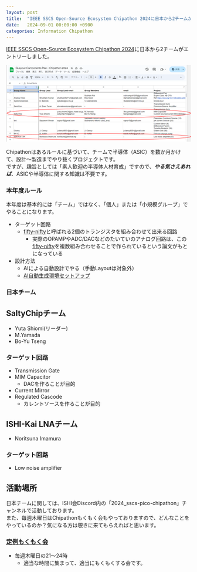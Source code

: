 ```yaml
---
layout: post
title:  "IEEE SSCS Open-Source Ecosystem Chipathon 2024に日本から2チームがエントリーしました。"
date:   2024-09-01 00:00:00 +0900
categories: Information Chipathon
---
```


[IEEE SSCS Open-Source Ecosystem Chipathon 2024](https://github.com/sscs-ose/sscs-ose-chipathon.github.io?tab=readme-ov-file)に日本から2チームがエントリーしました。

  ![チームリスト](/assets/images/Chipathon/2024_japan_groups_list.png)

Chipathonはあるルールに基づいて、チームで半導体（ASIC）を数か月かけて、設計～製造までやり抜くプロジェクトです。  
ですが、趣旨としては「素人歓迎の半導体人材育成」ですので、***やる気さえあれば***、ASICや半導体に関する知識は不要です。


### 本年度ルール
本年度は基本的には「チーム」ではなく、「個人」または「小規模グループ」でやることになります。  


- ターゲット回路
  - [fifty-nifty](https://docs.google.com/spreadsheets/d/1A_uOKMGtlIYUIwKEbsRSsxBDl7hbfN1CICvdhk3wykc/)と呼ばれる2個のトランジスタを組み合わせて出来る回路
    - 実際のOPAMPやADC/DACなどのたいていのアナログ回路は、この[fifty-nifty](https://docs.google.com/spreadsheets/d/1A_uOKMGtlIYUIwKEbsRSsxBDl7hbfN1CICvdhk3wykc/)を複数組み合わせることで作られているという論文がもとになっている
- 設計方法
  - AIによる自動設計でやる（手動Layoutは対象外）
  - [AI自動生成環境セットアップ](https://docs.google.com/presentation/d/e/2PACX-1vQBTmXIEmeb9jw-czwUoCni3RChDak-BHy1vTbSrZu50NM4e_f0DllS7znHwj3eHQ/pub?start=false&loop=false&delayms=3000&slide=id.p1)


### 日本チーム
## SaltyChipチーム
- Yuta Shiomi(リーダー)
- M.Yamada
- Bo-Yu Tseng


### ターゲット回路
- Transmission Gate
- MIM Capacitor
  - DACを作ることが目的
- Current Mirror
- Regulated Cascode
  - カレントソースを作ることが目的


## ISHI-Kai LNAチーム
- Noritsuna Imamura


### ターゲット回路
- Low noise amplifier


## 活動場所
日本チームに関しては、ISHI会Discord内の「2024_sscs-pico-chipathon」チャンネルで活動しております。  
また、毎週木曜日はChipathonもくもく会もやっておりますので、どんなことをやっているのか？気になる方は覗きに来てもらえればと思います。  


### [定例もくもく会](https://discord.com/channels/1087260891264856144/1175045420922183740)
- 毎週木曜日の21～24時
  - 適当な時間に集まって、適当にもくもくする会です。
